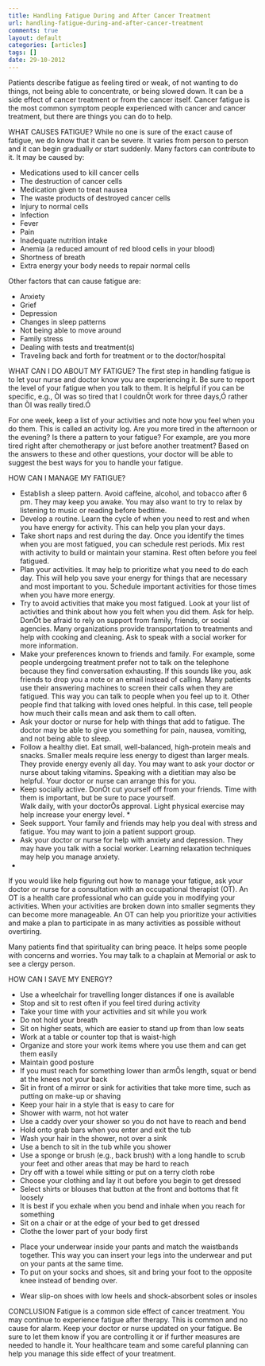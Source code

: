```yaml
---
title: Handling Fatigue During and After Cancer Treatment 
url: handling-fatigue-during-and-after-cancer-treatment
comments: true
layout: default
categories: [articles]
tags: []
date: 29-10-2012
---
```

Patients describe fatigue as feeling tired or weak, of not wanting to do things, not being able to concentrate, or being slowed down.  It can be a side effect of cancer treatment or from the cancer itself. Cancer fatigue is the most common symptom people experienced with cancer and cancer treatment, but there are things you can do to help.  

WHAT CAUSES FATIGUE?
While no one is sure of the exact cause of fatigue, we do know that it can be severe. It varies from person to person and it can begin gradually or start suddenly. Many factors can contribute to it.  It may be caused by: 
* Medications used to kill cancer cells
* The destruction of cancer cells
* Medication given to treat nausea
* The waste products of destroyed cancer cells
* Injury to normal cells 
* Infection
* Fever
* Pain
* Inadequate nutrition intake
* Anemia (a reduced amount of red blood cells in your blood)
* Shortness of breath
* Extra energy your body needs to repair normal cells

Other factors that can cause fatigue are: 
* Anxiety
* Grief
* Depression 
* Changes in sleep patterns
* Not being able to move around
* Family stress
* Dealing with tests and treatment(s)
* Traveling back and forth for treatment or to the doctor/hospital

WHAT CAN I DO ABOUT MY FATIGUE?
The first step in handling fatigue is to let your nurse and doctor know you are experiencing it.  Be sure to report the level of your fatigue when you talk to them.  It is helpful if you can be specific, e.g., ÒI was so tired that I couldnÕt work for three days,Ó rather than ÒI was really tired.Ó  

For one week, keep a list of your activities and note how you feel when you do them.  This is called an activity log. Are you more tired in the afternoon or the evening?  Is there a pattern to your fatigue?  For example, are you more tired right after chemotherapy or just before another treatment?  Based on the answers to these and other questions, your doctor will be able to suggest the best ways for you to handle your fatigue.  

HOW CAN I MANAGE MY FATIGUE?
* Establish a sleep pattern.  Avoid caffeine, alcohol, and tobacco after 6 pm.  They may keep you awake.  You may also want to try to relax by listening to music or reading before bedtime.  
* Develop a routine.  Learn the cycle of when you need to rest and when you have energy for activity.  This can help you plan your days.
* Take short naps and rest during the day.  Once you identify the times when you are most fatigued, you can schedule rest periods.  Mix rest with activity to build or maintain your stamina.  Rest often before you feel fatigued.  
* Plan your activities.  It may help to prioritize what you need to do each day.  This will help you save your energy for things that are necessary and most important to you.  Schedule important activities for those times when you have more energy.
* Try to avoid activities that make you most fatigued.  Look at your list of activities and think about how you felt when you did them.  Ask for help.  DonÕt be afraid to rely on support from family, friends, or social agencies.  Many organizations provide transportation to treatments and help with cooking and cleaning.  Ask to speak with a social worker for more information.  
* Make your preferences known to friends and family.  For example, some people undergoing treatment prefer not to talk on the telephone because they find conversation exhausting.  If this sounds like you, ask friends to drop you a note or an email instead of calling.  Many patients use their answering machines to screen their calls when they are fatigued.  This way you can talk to people when you feel up to it.  Other people find that talking with loved ones helpful.  In this case, tell people how much their calls mean and ask them to call often.  
* Ask your doctor or nurse for help with things that add to fatigue. The doctor may be able to give you something for pain, nausea, vomiting, and not being able to sleep.
* Follow a healthy diet.  Eat small, well-balanced, high-protein meals and snacks.  Smaller meals require less energy to digest than larger meals.  They provide energy evenly all day.  You may want to ask your doctor or nurse about taking vitamins.  Speaking with a dietitian may also be helpful.  Your doctor or nurse can arrange this for you.
* Keep socially active.  DonÕt cut yourself off from your friends.  Time with them is important, but be sure to pace yourself.  
Walk daily, with your doctorÕs approval.  Light physical exercise may help increase your energy level.  * 
* Seek support.  Your family and friends may help you deal with stress and fatigue.  You may want to join a patient support group.  
* Ask your doctor or nurse for help with anxiety and depression.  They may have you talk with a social worker.  Learning relaxation techniques may help you manage anxiety.
* 

If you would like help figuring out how to manage your fatigue, ask your doctor or nurse for a consultation with an occupational therapist (OT). An OT is a health care professional who can guide you in modifying your activities. When your activities are broken down into smaller segments they can become more manageable. An OT can help you prioritize your activities and make a plan to participate in as many activities as possible without overtiring.

Many patients find that spirituality can bring peace. It helps some people with concerns and worries.  You may talk to a chaplain at Memorial or ask to see a clergy person.  

HOW CAN I SAVE MY ENERGY?
* Use a wheelchair for travelling longer distances if one is available
* Stop and sit to rest often if you feel tired during activity  
* Take your time with your activities and sit while you work 
* Do not hold your breath
* Sit on higher seats, which are easier to stand up from than low seats
* Work at a table or counter top that is waist-high 
* Organize and store your work items where you use them and can get them easily 
* Maintain good posture
* If you must reach for something lower than armÕs length, squat or bend at the knees not your back
* Sit in front of a mirror or sink for activities that take more time, such as putting on make-up or shaving
* Keep your hair in a style that is easy to care for  
* Shower with warm, not hot water
* Use a caddy over your shower so you do not have to reach and bend
* Hold onto grab bars when you enter and exit the tub
* Wash your hair in the shower, not over a sink
* Use a bench to sit in the tub while you shower
* Use a sponge or brush (e.g., back brush) with a long handle to scrub your feet and other areas that may be hard to reach
* Dry off with a towel while sitting or put on a terry cloth robe
* Choose your clothing and lay it out before you begin to get dressed
* Select shirts or blouses that button at the front and bottoms that fit loosely
* It is best if you exhale when you bend and inhale when you reach for something  
* Sit on a chair or at the edge of your bed to get dressed
* Clothe the lower part of your body first 
- Place your underwear inside your pants and match the waistbands together.  This way you can insert your legs into the underwear and put on your pants at the same time. 
- To put on your socks and shoes, sit and bring your foot to the opposite knee instead of bending over.
* Wear slip-on shoes with low heels and shock-absorbent soles or insoles

CONCLUSION
Fatigue is a common side effect of cancer treatment.  You may continue to experience fatigue after therapy.  This is common and no cause for alarm.  Keep your doctor or nurse updated on your fatigue.  Be sure to let them know if you are controlling it or if further measures are needed to handle it.  Your healthcare team and some careful planning can help you manage this side effect of your treatment. 